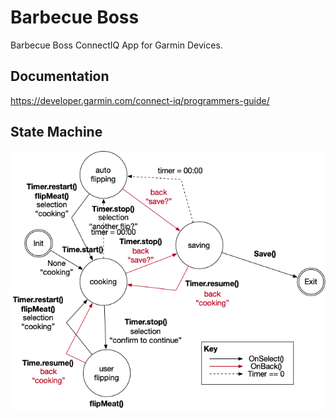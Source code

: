 # Barbecue Boss
Barbecue Boss ConnectIQ App for Garmin Devices.

## Documentation
https://developer.garmin.com/connect-iq/programmers-guide/


## State Machine
![state machine](./img/statemachine.png)
